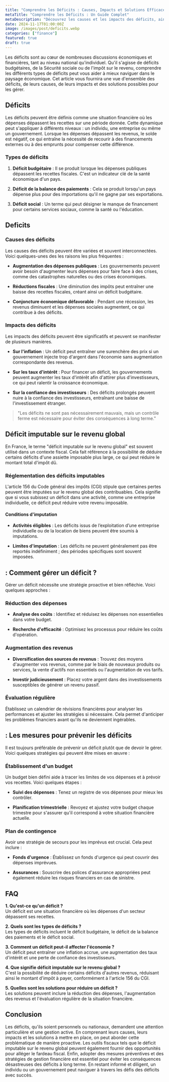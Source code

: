 ```yaml
---
title: "Comprendre les Déficits : Causes, Impacts et Solutions Efficaces"
metaTitle: "Comprendre les Déficits : Un Guide Complet"
metaDescription: "Découvrez les causes et les impacts des déficits, ainsi que des solutions pour les gérer efficacement."
date: 2024-11-17T01:00:00Z
image: /images/post/deficits.webp
categories: ["finance"]
featured: true
draft: true
---
```


Les déficits sont au cœur de nombreuses discussions économiques et financières, tant au niveau national qu'individuel. Qu'il s'agisse de déficits budgétaires, de la Sécurité sociale ou de l'impôt sur le revenu, comprendre les différents types de déficits peut vous aider à mieux naviguer dans le paysage économique. Cet article vous fournira une vue d'ensemble des déficits, de leurs causes, de leurs impacts et des solutions possibles pour les gérer. 

## Déficits

Les déficits peuvent être définis comme une situation financière où les dépenses dépassent les recettes sur une période donnée. Cette dynamique peut s'appliquer à différents niveaux : un individu, une entreprise ou même un gouvernement. Lorsque les dépenses dépassent les revenus, le solde est négatif, ce qui entraîne la nécessité de recourir à des financements externes ou à des emprunts pour compenser cette différence.

### Types de déficits

1. **Déficit budgétaire** : Il se produit lorsque les dépenses publiques dépassent les recettes fiscales. C'est un indicateur clé de la santé économique d'un pays.
   
2. **Déficit de la balance des paiements** : Cela se produit lorsqu'un pays dépense plus pour des importations qu'il ne gagne par ses exportations.
   
3. **Déficit social** : Un terme qui peut désigner le manque de financement pour certains services sociaux, comme la santé ou l'éducation.

## Deficits

### Causes des déficits

Les causes des déficits peuvent être variées et souvent interconnectées. Voici quelques-unes des les raisons les plus fréquentes :

- **Augmentation des dépenses publiques** : Les gouvernements peuvent avoir besoin d'augmenter leurs dépenses pour faire face à des crises, comme des catastrophes naturelles ou des crises économiques.
  
- **Réductions fiscales** : Une diminution des impôts peut entraîner une baisse des recettes fiscales, créant ainsi un déficit budgétaire.

- **Conjoncture économique défavorable** : Pendant une récession, les revenus diminuent et les dépenses sociales augmentent, ce qui contribue à des déficits.

### Impacts des déficits

Les impacts des déficits peuvent être significatifs et peuvent se manifester de plusieurs manières.

- **Sur l'inflation** : Un déficit peut entraîner une surenchère des prix si un gouvernement injecte trop d'argent dans l'économie sans augmentation correspondante des revenus.

- **Sur les taux d'intérêt** : Pour financer un déficit, les gouvernements peuvent augmenter les taux d'intérêt afin d'attirer plus d'investisseurs, ce qui peut ralentir la croissance économique.

- **Sur la confiance des investisseurs** : Des déficits prolongés peuvent nuire à la confiance des investisseurs, entraînant une baisse de l'investissement étranger.

> "Les déficits ne sont pas nécessairement mauvais, mais un contrôle ferme est nécessaire pour éviter des conséquences à long terme." 

## Déficit imputable sur le revenu global

En France, le terme "déficit imputable sur le revenu global" est souvent utilisé dans un contexte fiscal. Cela fait référence à la possibilité de déduire certains déficits d'une assiette imposable plus large, ce qui peut réduire le montant total d'impôt dû.

### Réglementation des déficits imputables

L'article 156 du Code général des impôts (CGI) stipule que certaines pertes peuvent être imputées sur le revenu global des contribuables. Cela signifie que si vous subissez un déficit dans une activité, comme une entreprise individuelle, ce déficit peut réduire votre revenu imposable.

#### Conditions d'imputation

- **Activités éligibles** : Les déficits issus de l’exploitation d’une entreprise individuelle ou de la location de biens peuvent être soumis à imputations.
  
- **Limites d'imputation** : Les déficits ne peuvent généralement pas être reportés indéfiniment ; des périodes spécifiques sont souvent imposées.

##  : Comment gérer un déficit ?

Gérer un déficit nécessite une stratégie proactive et bien réfléchie. Voici quelques approches :

### Réduction des dépenses

- **Analyse des coûts** : Identifiez et réduisez les dépenses non essentielles dans votre budget.
  
- **Recherche d'efficacité** : Optimisez les processus pour réduire les coûts d'opération.

### Augmentation des revenus

- **Diversification des sources de revenus** : Trouvez des moyens d'augmenter vos revenus, comme par le biais de nouveaux produits ou services, la vente d'actifs non essentiels ou l'augmentation de vos tarifs.

- **Investir judicieusement** : Placez votre argent dans des investissements susceptibles de générer un revenu passif.

### Évaluation régulière

Établissez un calendrier de révisions financières pour analyser les performances et ajuster les stratégies si nécessaire. Cela permet d'anticiper les problèmes financiers avant qu'ils ne deviennent ingérables.

##  : Les mesures pour prévenir les déficits

Il est toujours préférable de prévenir un déficit plutôt que de devoir le gérer. Voici quelques stratégies qui peuvent être mises en œuvre :

### Établissement d'un budget

Un budget bien défini aide à tracer les limites de vos dépenses et à prévoir vos recettes. Voici quelques étapes :

- **Suivi des dépenses** : Tenez un registre de vos dépenses pour mieux les contrôler.

- **Planification trimestrielle** : Revoyez et ajustez votre budget chaque trimestre pour s'assurer qu'il correspond à votre situation financière actuelle.

### Plan de contingence

Avoir une stratégie de secours pour les imprévus est crucial. Cela peut inclure :

- **Fonds d'urgence** : Établissez un fonds d'urgence qui peut couvrir des dépenses imprévues.

- **Assurances** : Souscrire des polices d'assurance appropriées peut également réduire les risques financiers en cas de sinistre.

## FAQ

**1. Qu'est-ce qu'un déficit ?**  
Un déficit est une situation financière où les dépenses d'un secteur dépassent ses recettes.

**2. Quels sont les types de déficits ?**  
Les types de déficits incluent le déficit budgétaire, le déficit de la balance des paiements et le déficit social.

**3. Comment un déficit peut-il affecter l'économie ?**  
Un déficit peut entraîner une inflation accrue, une augmentation des taux d'intérêt et une perte de confiance des investisseurs.

**4. Que signifie déficit imputable sur le revenu global ?**  
C'est la possibilité de déduire certains déficits d'autres revenus, réduisant ainsi le montant d'impôt à payer, conformément à l'article 156 du CGI.

**5. Quelles sont les solutions pour réduire un déficit ?**  
Les solutions peuvent inclure la réduction des dépenses, l'augmentation des revenus et l'évaluation régulière de la situation financière.

## Conclusion

Les déficits, qu'ils soient personnels ou nationaux, demandent une attention particulière et une gestion active. En comprenant leurs causes, leurs impacts et les solutions à mettre en place, on peut aborder cette problématique de manière proactive. Les outils fiscaux tels que le déficit imputable sur le revenu global peuvent également fournir des opportunités pour alléger le fardeau fiscal. Enfin, adopter des mesures préventives et des stratégies de gestion financière est essentiel pour éviter les conséquences désastreuses des déficits à long terme. En restant informé et diligent, un individu ou un gouvernement peut naviguer à travers les défis des déficits avec succès.